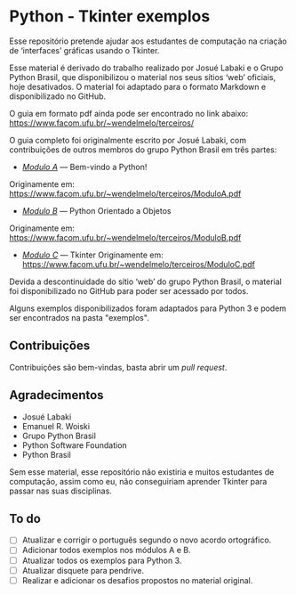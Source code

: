 # Python - Tkinter exemplos
 Esse repositório pretende ajudar aos estudantes de computação na criação de ‘interfaces’ gráficas usando o Tkinter.

Esse material é derivado do trabalho realizado por Josué Labaki e o Grupo Python Brasil, que disponibilizou o material nos seus sítios ‘web’ oficiais, hoje desativados. O material foi adaptado para o formato Markdown e disponibilizado no GitHub.

O guia em formato pdf ainda pode ser encontrado no link abaixo:
https://www.facom.ufu.br/~wendelmelo/terceiros/

O guia completo foi originalmente escrito por Josué Labaki, com contribuições de outros membros do grupo Python Brasil em três partes:

* [*Modulo A*](Modulo-A/) — Bem-vindo a Python!

Originamente em: https://www.facom.ufu.br/~wendelmelo/terceiros/ModuloA.pdf

* [*Modulo B*](Modulo-B/) — Python Orientado a Objetos

Originamente em: https://www.facom.ufu.br/~wendelmelo/terceiros/ModuloB.pdf

* [*Modulo C*](Modulo-C/) — Tkinter
Originamente em: https://www.facom.ufu.br/~wendelmelo/terceiros/ModuloC.pdf

Devida a descontinuidade do sítio ‘web’ do grupo Python Brasil, o material foi disponibilizado no GitHub para poder ser acessado por todos.

Alguns exemplos disponibilizados foram adaptados para Python 3 e podem ser encontrados na pasta "exemplos".

## Contribuições

Contribuições são bem-vindas, basta abrir um *pull request*.

## Agradecimentos

* Josué Labaki
* Emanuel R. Woiski
* Grupo Python Brasil
* Python Software Foundation
* Python Brasil

Sem esse material, esse repositório não existiria e muitos estudantes de computação, assim como eu, não conseguiriam aprender Tkinter para passar nas suas disciplinas.

## To do
- [ ] Atualizar e corrigir o português segundo o novo acordo ortográfico.
- [ ] Adicionar todos exemplos nos módulos A e B.
- [ ] Atualizar todos os exemplos para Python 3.
- [ ] Atualizar disquete para pendrive.
- [ ] Realizar e adicionar os desafios propostos no material original.
